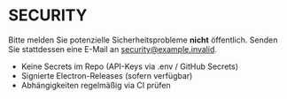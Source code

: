 # SECURITY

Bitte melden Sie potenzielle Sicherheitsprobleme **nicht** öffentlich.
Senden Sie stattdessen eine E-Mail an security@example.invalid.

- Keine Secrets im Repo (API-Keys via .env / GitHub Secrets)
- Signierte Electron-Releases (sofern verfügbar)
- Abhängigkeiten regelmäßig via CI prüfen
